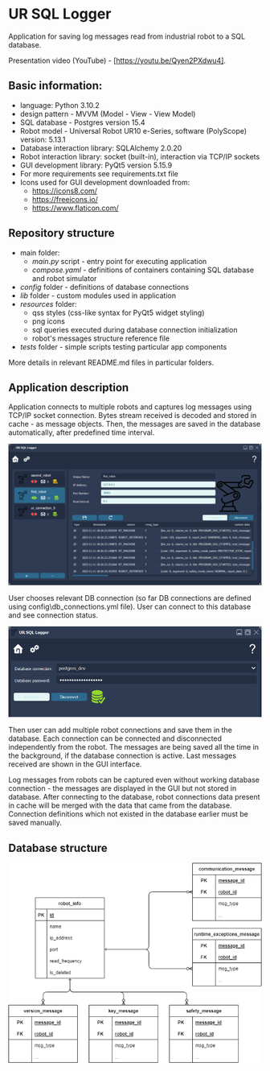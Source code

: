 # UR SQL Logger
Application for saving log messages read from industrial robot to a SQL database.

Presentation video (YouTube) - [https://youtu.be/Qyen2PXdwu4].

## Basic information:
* language: Python 3.10.2
* design pattern - MVVM (Model - View - View Model)
* SQL database - Postgres version 15.4
* Robot model - Universal Robot UR10 e-Series, software (PolyScope) version: 5.13.1
* Database interaction library: SQLAlchemy 2.0.20
* Robot interaction library: socket (built-in), interaction via TCP/IP sockets
* GUI development library: PyQt5 version 5.15.9
* For more requirements see requirements.txt file
* Icons used for GUI development downloaded from:  
    * https://icons8.com/
    * https://freeicons.io/
    * https://www.flaticon.com/

## Repository structure
* main folder: 
    * <i>main.py</i> script - entry point for executing application
    * <i>compose.yaml</i> - definitions of containers containing SQL database and robot simulator
* <i>config</i> folder - definitions of database connections
* <i>lib</i> folder - custom modules used in application
* <i>resources</i> folder:
    * qss styles (css-like syntax for PyQt5 widget styling)
    * png icons
    * sql queries executed during database connection initialization
    * robot's messages structure reference file
* <i>tests</i> folder - simple scripts testing particular app components 

More details in relevant README.md files in particular folders. 

## Application description
Application connects to multiple robots and captures log messages using TCP/IP socket connection. Bytes stream received is decoded and stored in cache - as message objects. Then, the messages are saved in the database automatically, after predefined time interval. 

![app_home](./resources/docs/images/app_home.PNG)

User chooses relevant DB connection (so far DB connections are defined using config\db_connections.yml file). User can connect to this database and see connection status. 

![db_config](./resources/docs/images/db_config.PNG)

Then user can add multiple robot connections and save them in the database. Each connection can be connected and disconnected independently from the robot. The messages are being saved all the time in the background, if the database connection is active. Last messages received are shown in the GUI interface. 

Log messages from robots can be captured even without working database connection - the messages are displayed in the GUI but not stored in database. After connecting to the database, robot connections data present in cache will be merged with the data that came from the database. Connection definitions which not existed in the database earlier must be saved manually.

## Database structure

![DatabaseStructure](./resources/docs/log_docs/db_schema.drawio.PNG)
